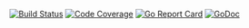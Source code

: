 [![Build Status](https://travis-ci.org/smartystreets/projector.svg?branch=master)](https://travis-ci.org/smartystreets/projector)
[![Code Coverage](https://codecov.io/gh/smartystreets/projector/branch/master/graph/badge.svg)](https://codecov.io/gh/smartystreets/projector)
[![Go Report Card](https://goreportcard.com/badge/github.com/smartystreets/projector)](https://goreportcard.com/report/github.com/smartystreets/projector)
[![GoDoc](https://godoc.org/github.com/smartystreets/projector?status.svg)](http://godoc.org/github.com/smartystreets/projector)
